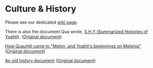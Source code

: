 # Culture & History

Please see our dedicated [wiki page](https://civwiki.org/wiki/History_of_Yoahtl).

There is also the document Qua wrote, [S.H.Y (Summarized Histories of Yoahtl)](pathname:///storage/misc/summarized-histories-of-yoahtl.pdf). ([Original document](https://docs.google.com/document/d/1IGeqMPMeLWY5fM0eqCbPB8D0dd7127mCKLBJV4HUSbY/edit))

[How Quauhtli came to "Melon, and Yoahtl's beginnings on Melonia"](pathname:///storage/misc/Achto-Amatl-Oztoc.pdf) ([Original document](https://docs.google.com/document/d/1A1CnxaGOwJyKBcPEX-kmt7g205-xtkjM5fMyzScFv7g/edit))

[An old history document](pathname:///storage/misc/Yoahtln-lore-and-the-lore-of-the-Civilization-genre.pdf)   ([Original document](https://docs.google.com/document/d/1upvXYeEIlyztYZZDYs-7umi4n6HFS1bBF9LZVSD_5tM/edit))